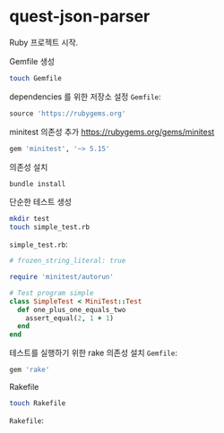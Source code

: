 # quest-json-parser
Ruby 프로젝트 시작.

Gemfile 생성
```bash
touch Gemfile
```

dependencies 를 위한 저장소 설정
`Gemfile`:
```ruby
source 'https://rubygems.org'
```

minitest 의존성 추가
https://rubygems.org/gems/minitest
```ruby
gem 'minitest', '~> 5.15'
```

의존성 설치
```bash
bundle install
```

단순한 테스트 생성
```bash
mkdir test
touch simple_test.rb
```

`simple_test.rb`:
```ruby
# frozen_string_literal: true

require 'minitest/autorun'

# Test program simple
class SimpleTest < MiniTest::Test
  def one_plus_one_equals_two
    assert_equal(2, 1 + 1)
  end
end
```

테스트를 실행하기 위한 rake 의존성 설치
`Gemfile`:
```ruby
gem 'rake'
```

Rakefile
```bash
touch Rakefile
```

`Rakefile`:
```ruby

```